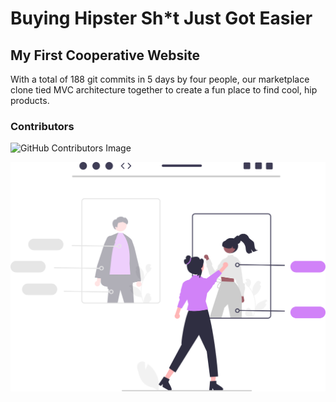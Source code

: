 
# Buying Hipster Sh*t Just Got Easier

## My First Cooperative Website

With a total of 188 git commits in 5 days by four people, our marketplace clone tied MVC architecture together to create a fun place to find cool, hip products.

### Contributors
![GitHub Contributors Image](https://contrib.rocks/image?repo=ad-800/WineTime)

![HipsterMarketPlace](./app/assets/images/purplesvg.svg)
